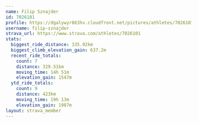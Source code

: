 ```yaml
---
name: Filip Sznajder
id: 7026101
profile: https://dgalywyr863hv.cloudfront.net/pictures/athletes/7026101/2123836/18/large.jpg
username: filip-sznajder
strava_url: https://www.strava.com/athletes/7026101
stats:
  biggest_ride_distance: 335.92km
  biggest_climb_elevation_gain: 637.2m
  recent_ride_totals:
    count: 7
    distance: 329.51km
    moving_time: 14h 51m
    elevation_gain: 1547m
  ytd_ride_totals:
    count: 9
    distance: 423km
    moving_time: 19h 13m
    elevation_gain: 1987m
layout: strava_member
--- 
```


